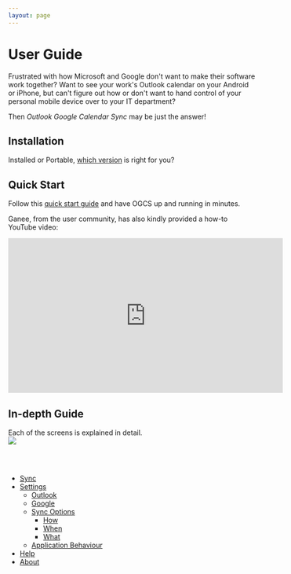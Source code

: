 ```yaml
---
layout: page
---
```

# User Guide
Frustrated with how Microsoft and Google don't want to make their software work together? Want to see your work's Outlook calendar on your Android or iPhone, but can't figure out how or don't want to hand control of your personal mobile device over to your IT department? 

Then _Outlook Google Calendar Sync_ may be just the answer!

## Installation
Installed or Portable, [which version](install) is right for you?

## Quick Start
Follow this [quick start guide](quickstart) and have OGCS up and running in minutes.

Ganee, from the user community, has also kindly provided a how-to YouTube video:
<iframe width="560" height="315" src="https://www.youtube.com/embed/Oi9JPw2ETyg" title="YouTube video player" frameborder="0" allow="accelerometer; autoplay; clipboard-write; encrypted-media; gyroscope; picture-in-picture" allowfullscreen></iframe>

## In-depth Guide
Each of the screens is explained in detail.  
<img src="{{ site.github-repo }}/raw/master/docs/images/home_screen1.png" style="position: absolute; clip: rect(0px, 300px, 75px, 0px)"/>

<p>&nbsp;</p>
<p>&nbsp;</p>

* [Sync](sync)
* [Settings](settings)
  * [Outlook](outlook)
  * [Google](google)
  * [Sync Options](syncoptions)
     * [How](syncoptions-how)
     * [When](syncoptions-when)
     * [What](syncoptions-what)
  * [Application Behaviour](appbehaviour)
* [Help](help)
* [About](about)
